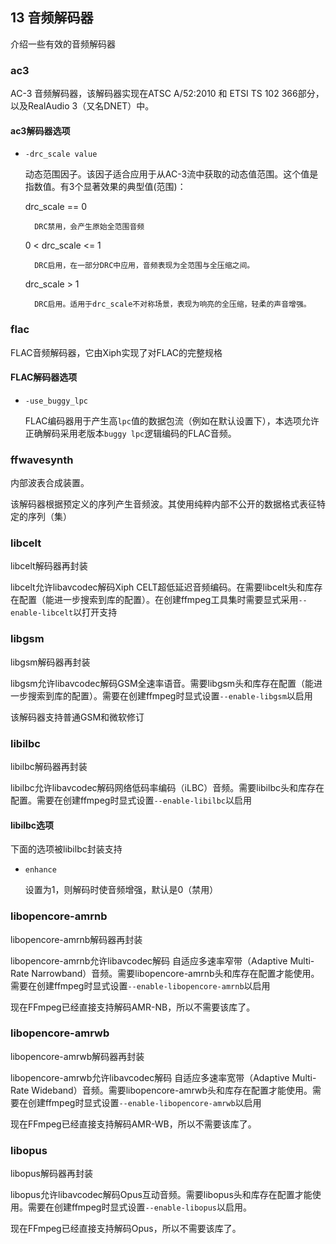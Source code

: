 ## 13 音频解码器
介绍一些有效的音频解码器

### ac3 ###
AC-3 音频解码器，该解码器实现在ATSC A/52:2010 和 ETSI TS 102 366部分，以及RealAudio 3（又名DNET）中。

#### ac3解码器选项 ####
- `-drc_scale value`

    动态范围因子。该因子适合应用于从AC-3流中获取的动态值范围。这个值是指数值。有3个显著效果的典型值(范围)：

    drc_scale == 0

        DRC禁用，会产生原始全范围音频
    0 < drc_scale <= 1

        DRC启用，在一部分DRC中应用，音频表现为全范围与全压缩之间。 
    drc_scale > 1

        DRC启用。适用于drc_scale不对称场景，表现为响亮的全压缩，轻柔的声音增强。 

### flac ###
FLAC音频解码器，它由Xiph实现了对FLAC的完整规格

#### FLAC解码器选项 ####
- `-use_buggy_lpc`
	
	FLAC编码器用于产生高`lpc`值的数据包流（例如在默认设置下），本选项允许正确解码采用老版本`buggy lpc`逻辑编码的FLAC音频。

### ffwavesynth ###
内部波表合成装置。

该解码器根据预定义的序列产生音频波。其使用纯粹内部不公开的数据格式表征特定的序列（集）

### libcelt ###
libcelt解码器再封装

libcelt允许libavcodec解码Xiph CELT超低延迟音频编码。在需要libcelt头和库存在配置（能进一步搜索到库的配置）。在创建ffmpeg工具集时需要显式采用`--enable-libcelt`以打开支持

### libgsm ###
libgsm解码器再封装

libgsm允许libavcodec解码GSM全速率语音。需要libgsm头和库存在配置（能进一步搜索到库的配置）。需要在创建ffmpeg时显式设置`--enable-libgsm`以启用

该解码器支持普通GSM和微软修订

### libilbc ###
libilbc解码器再封装

libilbc允许libavcodec解码网络低码率编码（iLBC）音频。需要libilbc头和库存在配置。需要在创建ffmpeg时显式设置`--enable-libilbc`以启用

#### libilbc选项 ####
下面的选项被libilbc封装支持
- `enhance`
	
	设置为1，则解码时使音频增强，默认是0（禁用）

### libopencore-amrnb ###
libopencore-amrnb解码器再封装

libopencore-amrnb允许libavcodec解码 自适应多速率窄带（Adaptive Multi-Rate Narrowband）音频。需要libopencore-amrnb头和库存在配置才能使用。需要在创建ffmpeg时显式设置`--enable-libopencore-amrnb`以启用

现在FFmpeg已经直接支持解码AMR-NB，所以不需要该库了。

### libopencore-amrwb ###
libopencore-amrwb解码器再封装

libopencore-amrwb允许libavcodec解码 自适应多速率宽带（Adaptive Multi-Rate Wideband）音频。需要libopencore-amrwb头和库存在配置才能使用。需要在创建ffmpeg时显式设置`--enable-libopencore-amrwb`以启用

现在FFmpeg已经直接支持解码AMR-WB，所以不需要该库了。

### libopus ###
libopus解码器再封装

libopus允许libavcodec解码Opus互动音频。需要libopus头和库存在配置才能使用。需要在创建ffmpeg时显式设置`--enable-libopus`以启用。

现在FFmpeg已经直接支持解码Opus，所以不需要该库了。